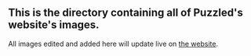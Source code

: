 ## This is the directory containing all of Puzzled's website's images.
All images edited and added here will update live on [the website](https://puzzledgame.github.io/).
